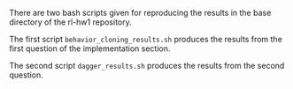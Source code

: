 There are two bash scripts given for reproducing the results in the base directory of the rl-hw1 repository.

The first script `behavior_cloning_results.sh` produces the results from the first question of the implementation section.

The second script `dagger_results.sh` produces the results from the second question.
